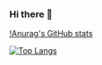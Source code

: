 ### Hi there 👋
[!Anurag's GitHub stats](https://github-readme-stats.vercel.app/api?username=relativiteit&count_private=true&show_icons=true)


[![Top Langs](https://github-readme-stats.vercel.app/api/top-langs/?username=relativiteit&layout=compact)](https://github.com/relativiteit/github-readme-stats)
<!--**Relativiteit/Relativiteit** is a ✨ _special_ ✨ repository because its `README.md` (this file) appears on your GitHub profile.

Here are some ideas to get you started:

- 🔭 I’m currently working on ...
- 🌱 I’m currently learning ...
- 👯 I’m looking to collaborate on ...
- 🤔 I’m looking for help with ...
- 💬 Ask me about ...
- 📫 How to reach me: ...
- 😄 Pronouns: ...
- ⚡ Fun fact: ...
-->
